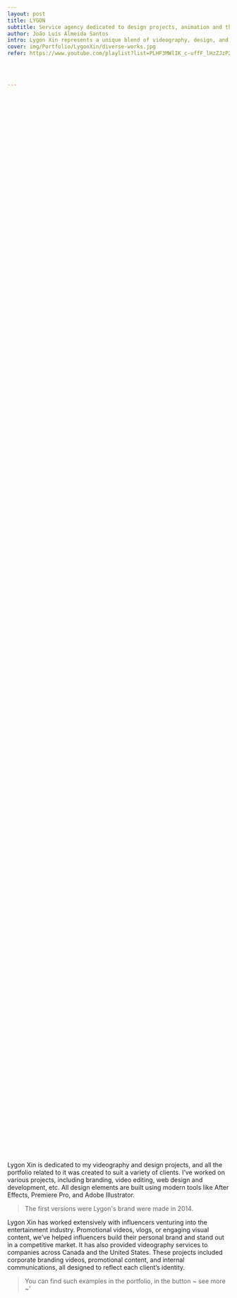```yaml
---
layout: post
title: LYGON
subtitle: Service agency dedicated to design projects, animation and the arts.
author: João Luís Almeida Santos
intro: Lygon Xin represents a unique blend of videography, design, and wild storytelling. From helping influencers find their voice in the entertainment industry to collaborating with companies in Canada and the United States, Lygon Xin’s work is diverse and creative. One of its standout projects is the hilarious and unpredictable YouTube miniseries Shadow.
cover: img/Portfolio/LygonXin/diverse-works.jpg
refer: https://www.youtube.com/playlist?list=PLHF3MWlIK_c-uffF_lHzZJzP2lX4SyhlC




---
```


<style>.post-parallax {
	width: 100%;
	height: 60vh;
	overflow: hidden;
  	background-repeat: no-repeat;
	background-attachment: fixed;
	background-position: center;"
	background-size: 60%;
}
</style>


<div class="post-parallax" style="background-image: url('../img/Logobackground.png');"></div>

Lygon Xin is dedicated to my videography and design projects,
and all the portfolio related to it was created to suit a variety of clients.
I’ve worked on various projects, including branding,
video editing, web
design and development, etc. All design elements
are built using modern tools like After Effects, Premiere Pro, and Adobe Illustrator.
>  The first versions were Lygon's brand were made in 2014.

Lygon Xin has worked extensively with influencers venturing into the entertainment industry. Promotional videos, vlogs, or engaging visual content, we’ve helped influencers build their personal brand and stand out in a competitive market.
It has also provided videography services
to companies across Canada and the United States.
These projects included corporate branding videos,
promotional content, and internal communications,
all designed to reflect each client’s identity.
> You can find such examples in the portfolio, in the button ~ see more ~'

<div class="post-parallax" style="background-image: url('../img/Portfolio/Design/mockup.jpg');"> </div>

With Lygon, I also work on projects that aren't so much on the professional side,
works related to entertainment, animated series and comics and the alike.
One example is Chodo and Deton,a YouTube miniseries. It has an extremely nonsense story which
involves immortality, clone-making and multiverse traveling stuff.
> If you have time to waste, feel free to watch it!'
